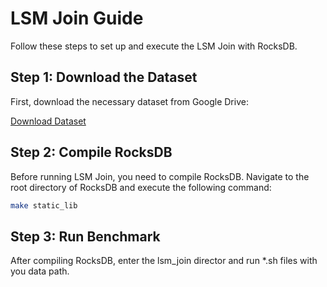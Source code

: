 # LSM Join Guide

Follow these steps to set up and execute the LSM Join with RocksDB.

## Step 1: Download the Dataset

First, download the necessary dataset from Google Drive:

[Download Dataset](https://drive.google.com/drive/folders/1k_q1pq2C01rGChallg6aBPq4IOqJppzO?usp=sharing)

## Step 2: Compile RocksDB

Before running LSM Join, you need to compile RocksDB. Navigate to the root directory of RocksDB and execute the following command:

```bash
make static_lib
```

## Step 3: Run Benchmark
 
 After compiling RocksDB, enter the lsm_join director and run *.sh files with you data path.


